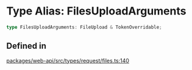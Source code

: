 # Type Alias: FilesUploadArguments

```ts
type FilesUploadArguments: FileUpload & TokenOverridable;
```

## Defined in

[packages/web-api/src/types/request/files.ts:140](https://github.com/slackapi/node-slack-sdk/blob/7b348598b763c2b7545d1042b5f0429775cfa62c/packages/web-api/src/types/request/files.ts#L140)
